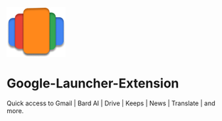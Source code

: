 <img src="logo.png"> 

# Google-Launcher-Extension
Quick access to Gmail | Bard AI | Drive | Keeps | News | Translate | and more.

